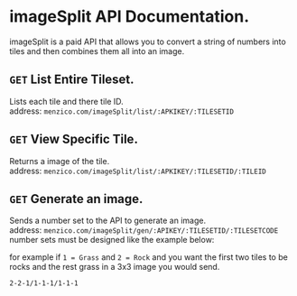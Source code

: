 # imageSplit API Documentation.
imageSplit is a paid API that allows you to convert a string of numbers into tiles and then combines them all into an image.

## `GET` List Entire Tileset.
Lists each tile and there tile ID. <br>
address: `menzico.com/imageSplit/list/:APKIKEY/:TILESETID`

## `GET` View Specific Tile.
Returns a image of the tile. <br>
address: `menzico.com/imageSplit/list/:APKIKEY/:TILESETID/:TILEID`

## `GET` Generate an image.
Sends a number set to the API to generate an image. <br>
address: `menzico.com/imageSplit/gen/:APIKEY/:TILESETID/:TILESETCODE` <br>
number sets must be designed like the example below: <br>

for example if `1 = Grass` and `2 = Rock` and you want the first two tiles to be rocks and the rest grass in a 3x3 image you would send. 
```
2-2-1/1-1-1/1-1-1
```
